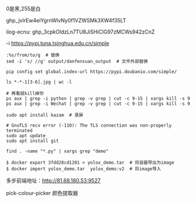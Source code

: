 

0是黑,255是白

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

ilog-ecnu:    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

-i https://pypi.tuna.tsinghua.edu.cn/simple

```
:%s/from/to/g  # 替换
sed -i 's/ //g' output/danfensuan_output  # 文件外部替换

pip config set global.index-url https://pypi.doubanio.com/simple/

ls *-*-1[3-6].jpg | wc -l

# 再看就kill掉你
ps aux | grep -i python | grep -v grep | cut -c 9-15 | xargs kill -s 9
ps aux | grep -i Wechat | grep -v grep | cut -c 9-15 | xargs kill -s 9

sudo apt install kazam  # 录屏

# GnuTLS recv error (-110): The TLS connection was non-properly terminated
sudo apt update
sudo apt install git

find . -name "*.py" | xargs grep "demo"

$ docker export 3fdd28cd1201 > yolox_demo.tar  # 将容器导出为image
$ docker import yolox_demo.tar  yolox_demo:v2  # 将image导入
```

多步前端地址：http://81.68.180.53:9527

pick-colour-picker  颜色提取器